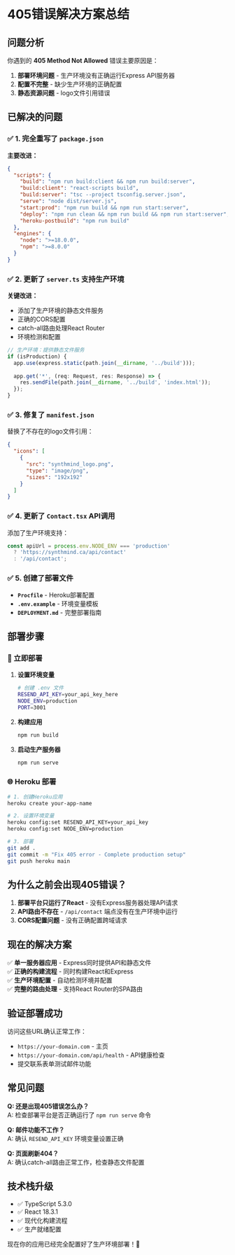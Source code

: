 # 405错误解决方案总结

## 问题分析

你遇到的 **405 Method Not Allowed** 错误主要原因是：

1. **部署环境问题** - 生产环境没有正确运行Express API服务器
2. **配置不完整** - 缺少生产环境的正确配置
3. **静态资源问题** - logo文件引用错误

## 已解决的问题

### ✅ 1. 完全重写了 `package.json`

**主要改进：**
```json
{
  "scripts": {
    "build": "npm run build:client && npm run build:server",
    "build:client": "react-scripts build", 
    "build:server": "tsc --project tsconfig.server.json",
    "serve": "node dist/server.js",
    "start:prod": "npm run build && npm run start:server",
    "deploy": "npm run clean && npm run build && npm run start:server",
    "heroku-postbuild": "npm run build"
  },
  "engines": {
    "node": ">=18.0.0",
    "npm": ">=8.0.0"
  }
}
```

### ✅ 2. 更新了 `server.ts` 支持生产环境

**关键改进：**
- 添加了生产环境的静态文件服务
- 正确的CORS配置
- catch-all路由处理React Router
- 环境检测和配置

```typescript
// 生产环境：提供静态文件服务
if (isProduction) {
  app.use(express.static(path.join(__dirname, '../build')));
  
  app.get('*', (req: Request, res: Response) => {
    res.sendFile(path.join(__dirname, '../build', 'index.html'));
  });
}
```

### ✅ 3. 修复了 `manifest.json`

替换了不存在的logo文件引用：
```json
{
  "icons": [
    {
      "src": "synthmind_logo.png",
      "type": "image/png", 
      "sizes": "192x192"
    }
  ]
}
```

### ✅ 4. 更新了 `Contact.tsx` API调用

添加了生产环境支持：
```typescript
const apiUrl = process.env.NODE_ENV === 'production' 
  ? 'https://synthmind.ca/api/contact'
  : '/api/contact';
```

### ✅ 5. 创建了部署文件

- **`Procfile`** - Heroku部署配置
- **`.env.example`** - 环境变量模板
- **`DEPLOYMENT.md`** - 完整部署指南

## 部署步骤

### 🚀 立即部署

1. **设置环境变量**
   ```bash
   # 创建 .env 文件
   RESEND_API_KEY=your_api_key_here
   NODE_ENV=production
   PORT=3001
   ```

2. **构建应用**
   ```bash
   npm run build
   ```

3. **启动生产服务器**
   ```bash
   npm run serve
   ```

### 🌐 Heroku 部署

```bash
# 1. 创建Heroku应用
heroku create your-app-name

# 2. 设置环境变量
heroku config:set RESEND_API_KEY=your_api_key
heroku config:set NODE_ENV=production

# 3. 部署
git add .
git commit -m "Fix 405 error - Complete production setup"
git push heroku main
```

## 为什么之前会出现405错误？

1. **部署平台只运行了React** - 没有Express服务器处理API请求
2. **API路由不存在** - `/api/contact` 端点没有在生产环境中运行
3. **CORS配置问题** - 没有正确配置跨域请求

## 现在的解决方案

✅ **单一服务器应用** - Express同时提供API和静态文件  
✅ **正确的构建流程** - 同时构建React和Express  
✅ **生产环境配置** - 自动检测环境并配置  
✅ **完整的路由处理** - 支持React Router的SPA路由  

## 验证部署成功

访问这些URL确认正常工作：
- `https://your-domain.com` - 主页
- `https://your-domain.com/api/health` - API健康检查
- 提交联系表单测试邮件功能

## 常见问题

**Q: 还是出现405错误怎么办？**  
A: 检查部署平台是否正确运行了 `npm run serve` 命令

**Q: 邮件功能不工作？**  
A: 确认 `RESEND_API_KEY` 环境变量设置正确

**Q: 页面刷新404？**  
A: 确认catch-all路由正常工作，检查静态文件配置

## 技术栈升级

- ✅ TypeScript 5.3.0 
- ✅ React 18.3.1
- ✅ 现代化构建流程
- ✅ 生产就绪配置

现在你的应用已经完全配置好了生产环境部署！🎉 